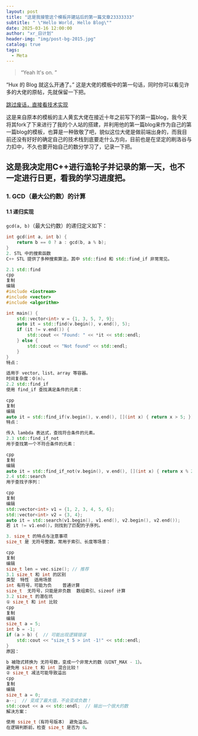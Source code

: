 ```yaml
---
layout: post
title: "这是我接管这个模板并建站后的第一篇文章23333333"
subtitle: " \"Hello World, Hello Blog\""
date: 2025-03-16 12:00:00
author: "xr_日计划"
header-img: "img/post-bg-2015.jpg"
catalog: true
tags:
  - Meta
---
```


> “Yeah It's on. ”

“Hux 的 Blog 就这么开通了。”
这是大佬的模板中的第一句话，同时你可以看见许多的大佬的原帖，先就保留一下把。

[跳过废话，直接看技术实现](#build) 

这是来自原本的模板的主人黄玄大佬在接近十年之前写下的第一篇blog，我今天将其fork了下来进行了我的个人站的搭建，并利用他的第一篇blog来作为自己的第一篇blog的模板，也算是一种致敬了吧，貌似这位大佬是做前端出身的，而我目前还没有好好的确定自己的技术栈到底要走什么方向，目前也是在坚定的刷洛谷与力扣中，不久也要开始自己的数分学习了，记录一下把。

<p id="build"></p>

## 这是我决定用C++进行造轮子并记录的第一天，也不一定进行日更，看我的学习进度把。

### 1. GCD（最大公约数）的计算

#### 1.1 递归实现

`gcd(a, b)`（最大公约数）的递归定义如下：

```cpp
int gcd(int a, int b) {
    return b == 0 ? a : gcd(b, a % b);
}
2. STL 中的搜索函数
C++ STL 提供了多种搜索算法，其中 std::find 和 std::find_if 非常常见。

2.1 std::find
cpp
复制
编辑
#include <iostream>
#include <vector>
#include <algorithm>

int main() {
    std::vector<int> v = {1, 3, 5, 7, 9};
    auto it = std::find(v.begin(), v.end(), 5);
    if (it != v.end()) {
        std::cout << "Found: " << *it << std::endl;
    } else {
        std::cout << "Not found" << std::endl;
    }
}
特点：

适用于 vector、list、array 等容器。
时间复杂度：O(n)。
2.2 std::find_if
使用 find_if 查找满足条件的元素：

cpp
复制
编辑
auto it = std::find_if(v.begin(), v.end(), [](int x) { return x > 5; });
特点：

传入 lambda 表达式，查找符合条件的元素。
2.3 std::find_if_not
用于查找第一个不符合条件的元素：

cpp
复制
编辑
auto it = std::find_if_not(v.begin(), v.end(), [](int x) { return x % 2 == 0; });
2.4 std::search
用于查找子序列：

cpp
复制
编辑
std::vector<int> v1 = {1, 2, 3, 4, 5, 6};
std::vector<int> v2 = {3, 4};
auto it = std::search(v1.begin(), v1.end(), v2.begin(), v2.end());
若 it != v1.end()，则找到了匹配的子序列。

3. size_t 的特点与注意事项
size_t 是 无符号整数，常用于索引、长度等场景：

cpp
复制
编辑
size_t len = vec.size(); // 推荐
3.1 size_t 和 int 的区别
类型	特性	适用场景
int	有符号，可能为负	普通计算
size_t	无符号，只能是非负数	数组索引、sizeof 计算
3.2 size_t 的潜在坑
① size_t 和 int 比较
cpp
复制
编辑
size_t a = 5;
int b = -1;
if (a > b) {  // 可能出现逻辑错误
    std::cout << "size_t 5 > int -1!" << std::endl;
}
原因：

b 被隐式转换为 无符号数，变成一个非常大的数（UINT_MAX - 1）。
避免用 size_t 和 int 混合比较！
② size_t 减法可能导致溢出
cpp
复制
编辑
size_t a = 0;
a--;  // 变成了最大值，不会变成负数！
std::cout << a << std::endl;  // 输出一个很大的数
解决方案：

使用 ssize_t（有符号版本） 避免溢出。
在逻辑判断前，检查 size_t 是否为 0。
